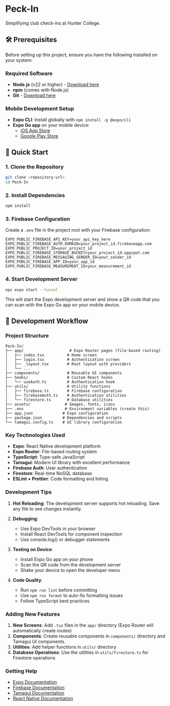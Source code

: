 # Peck-In

Simplifying club check-ins at Hunter College.

## 🛠️ Prerequisites

Before setting up this project, ensure you have the following installed on your system:

### Required Software

- **Node.js** (v22 or higher) - [Download here](https://nodejs.org/)
- **npm** (comes with Node.js)
- **Git** - [Download here](https://git-scm.com/)

### Mobile Development Setup

- **Expo CLI**: Install globally with `npm install -g @expo/cli`
- **Expo Go app** on your mobile device:
  - [iOS App Store](https://apps.apple.com/app/expo-go/id982107779)
  - [Google Play Store](https://play.google.com/store/apps/details?id=host.exp.exponent)

## 🚀 Quick Start

### 1. Clone the Repository

```bash
git clone <repository-url>
cd Peck-In
```

### 2. Install Dependencies

```bash
npm install
```

### 3. Firebase Configuration

Create a `.env` file in the project root with your Firebase configuration:

```env
EXPO_PUBLIC_FIREBASE_API_KEY=your_api_key_here
EXPO_PUBLIC_FIREBASE_AUTH_DOMAIN=your_project_id.firebaseapp.com
EXPO_PUBLIC_PROJECT_ID=your_project_id
EXPO_PUBLIC_FIREBASE_STORAGE_BUCKET=your_project_id.appspot.com
EXPO_PUBLIC_FIREBASE_MESSAGING_SENDER_ID=your_sender_id
EXPO_PUBLIC_FIREBASE_APP_ID=your_app_id
EXPO_PUBLIC_FIREBASE_MEASUREMENT_ID=your_measurement_id
```

### 4. Start Development Server

```bash
npx expo start --tunnel
```

This will start the Expo development server and show a QR code that you can scan with the Expo Go app on your mobile device.

## 🔧 Development Workflow

### Project Structure

```
Peck-In/
├── app/                    # Expo Router pages (file-based routing)
│   ├── index.tsx          # Home screen
│   ├── login.tsx          # Authentication screen
│   ├── _layout.tsx        # Root layout with providers
│   └── ...
├── components/            # Reusable UI components
├── hooks/                 # Custom React hooks
│   └── useAuth.ts         # Authentication hook
├── utils/                 # Utility functions
│   ├── firebase.ts        # Firebase configuration
│   ├── firebaseAuth.ts    # Authentication utilities
│   └── firestore.ts       # Database utilities
├── assets/               # Images, fonts, icons
├── .env                  # Environment variables (create this)
├── app.json             # Expo configuration
├── package.json         # Dependencies and scripts
└── tamagui.config.ts    # UI library configuration
```

### Key Technologies Used

- **Expo**: React Native development platform
- **Expo Router**: File-based routing system
- **TypeScript**: Type-safe JavaScript
- **Tamagui**: Modern UI library with excellent performance
- **Firebase Auth**: User authentication
- **Firestore**: Real-time NoSQL database
- **ESLint + Prettier**: Code formatting and linting

### Development Tips

1. **Hot Reloading**: The development server supports hot reloading. Save any file to see changes instantly.

2. **Debugging**:
   - Use Expo DevTools in your browser
   - Install React DevTools for component inspection
   - Use console.log() or debugger statements

3. **Testing on Device**:
   - Install Expo Go app on your phone
   - Scan the QR code from the development server
   - Shake your device to open the developer menu

4. **Code Quality**:
   - Run `npm run lint` before committing
   - Use `npm run format` to auto-fix formatting issues
   - Follow TypeScript best practices

### Adding New Features

1. **New Screens**: Add `.tsx` files in the `app/` directory (Expo Router will automatically create routes)
2. **Components**: Create reusable components in `components/` directory and Tamagui UI components.
3. **Utilities**: Add helper functions in `utils/` directory
4. **Database Operations**: Use the utilities in `utils/firestore.ts` for Firestore operations

### Getting Help

- [Expo Documentation](https://docs.expo.dev/)
- [Firebase Documentation](https://firebase.google.com/docs)
- [Tamagui Documentation](https://tamagui.dev/)
- [React Native Documentation](https://reactnative.dev/)
